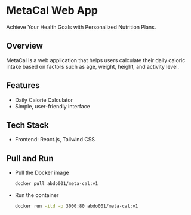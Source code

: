 # MetaCal Web App

Achieve Your Health Goals with Personalized Nutrition Plans.


## Overview

MetaCal is a web application that helps users calculate their daily caloric intake based on factors such as age, weight, height, and activity level.


## Features

- Daily Calorie Calculator
- Simple, user-friendly interface


## Tech Stack
- Frontend: React.js, Tailwind CSS


## Pull and Run

- Pull the Docker image
  ```sh
  docker pull abdo001/meta-cal:v1

- Run the container
  ```sh
  docker run -itd -p 3000:80 abdo001/meta-cal:v1
